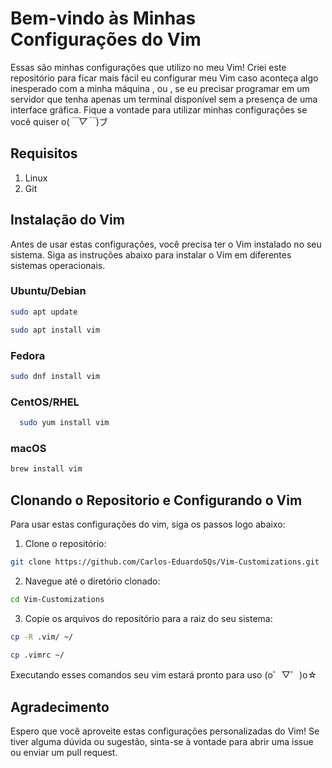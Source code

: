 # Bem-vindo às Minhas Configurações do Vim

Essas são minhas configurações que utilizo no meu Vim! Criei este repositório para ficar mais fácil eu configurar meu Vim caso aconteça algo inesperado com a minha máquina , ou , se eu precisar programar em um servidor que tenha apenas um terminal disponível sem a presença de uma interface gráfica. Fique a vontade para utilizar minhas configurações se você quiser o(*￣▽￣*)ブ

## Requisitos

1. Linux
2. Git

## Instalação do Vim

Antes de usar estas configurações, você precisa ter o Vim instalado no seu sistema. Siga as instruções abaixo para instalar o Vim em diferentes sistemas operacionais.

### Ubuntu/Debian

```sh
sudo apt update
```
```sh
sudo apt install vim
```
### Fedora

```sh
sudo dnf install vim
```
### CentOS/RHEL

```sh
  sudo yum install vim
```

### macOS

```sh
brew install vim
```

## Clonando o Repositorio e Configurando o Vim 

Para usar estas configurações do vim, siga os passos logo abaixo:

1. Clone o repositório:

```sh
git clone https://github.com/Carlos-Eduardo5Qs/Vim-Customizations.git
```

2. Navegue até o diretório clonado:

```sh
cd Vim-Customizations
```

3. Copie os arquivos do repositório para a raiz do seu sistema:

```sh
cp -R .vim/ ~/
```
```sh
cp .vimrc ~/
```

Executando esses comandos seu vim estará pronto para uso (o゜▽゜)o☆

## Agradecimento

Espero que você aproveite estas configurações personalizadas do Vim! Se tiver alguma dúvida ou sugestão, sinta-se à vontade para abrir uma issue ou enviar um pull request.
